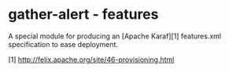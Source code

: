 gather-alert - features
==========================
A special module for producing an [Apache Karaf][1] features.xml specification
to ease deployment.

[1] http://felix.apache.org/site/46-provisioning.html
